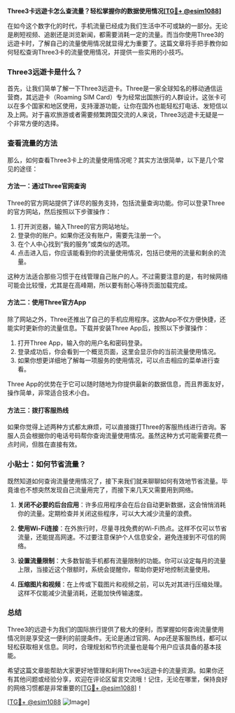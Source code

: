 **Three3卡远遊卡怎么查流量？轻松掌握你的数据使用情况[[TG💪+ @esim1088](https://t.me/s/esim1088)]**

在如今这个数字化的时代，手机流量已经成为我们生活中不可或缺的一部分。无论是刷短视频、追剧还是浏览新闻，都需要消耗一定的流量。而当你使用Three3的远遊卡时，了解自己的流量使用情况就显得尤为重要了。这篇文章将手把手教你如何轻松查询Three3卡的流量使用情况，并提供一些实用的小技巧。

### Three3远遊卡是什么？

首先，让我们简单了解一下Three3远遊卡。Three是一家全球知名的移动通信运营商，其远遊卡（Roaming SIM Card）专为经常出国旅行的人群设计。这张卡可以在多个国家和地区使用，支持漫游功能，让你在国外也能轻松打电话、发短信以及上网。对于喜欢旅游或者需要频繁跨国交流的人来说，Three3远遊卡无疑是一个非常方便的选择。

### 查看流量的方法

那么，如何查看Three3卡上的流量使用情况呢？其实方法很简单，以下是几个常见的途径：

#### 方法一：通过Three官网查询

Three的官方网站提供了详尽的服务支持，包括流量查询功能。你可以登录Three的官方网站，然后按照以下步骤操作：

1. 打开浏览器，输入Three的官方网站地址。
2. 登录你的账户。如果你还没有账户，需要先注册一个。
3. 在个人中心找到“我的服务”或类似的选项。
4. 点击进入后，你应该能看到你的流量使用情况，包括已使用的流量和剩余的流量。

这种方法适合那些习惯于在线管理自己账户的人。不过需要注意的是，有时候网络可能会比较慢，尤其是在高峰期，所以要有耐心等待页面加载完成。

#### 方法二：使用Three官方App

除了网站之外，Three还推出了自己的手机应用程序。这款App不仅方便快捷，还能实时更新你的流量信息。下载并安装Three App后，按照以下步骤操作：

1. 打开Three App，输入你的用户名和密码登录。
2. 登录成功后，你会看到一个概览页面，这里会显示你的当前流量使用情况。
3. 如果你想更详细地了解每一项服务的使用情况，可以点击相应的菜单进行查看。

Three App的优势在于它可以随时随地为你提供最新的数据信息，而且界面友好，操作简单，非常适合技术小白。

#### 方法三：拨打客服热线

如果你觉得上述两种方式都太麻烦，可以直接拨打Three的客服热线进行咨询。客服人员会根据你的电话号码帮你查询流量使用情况。虽然这种方式可能需要花费一点时间，但胜在直接有效。

### 小贴士：如何节省流量？

既然知道如何查询流量使用情况了，接下来我们就来聊聊如何有效地节省流量。毕竟谁也不想突然发现自己流量用完了，而接下来几天又需要用到网络。

1. **关闭不必要的后台应用**：许多应用程序会在后台自动更新数据，这会悄悄消耗你的流量。定期检查并关闭这些程序，可以大大减少流量的浪费。
   
2. **使用Wi-Fi连接**：在外旅行时，尽量寻找免费的Wi-Fi热点。这样不仅可以节省流量，还能提高网速。不过要注意保护个人信息安全，避免连接到不可信的网络。

3. **设置流量限制**：大多数智能手机都有流量限制的功能。你可以设定每月的流量上限，当接近这个限额时，系统会提醒你，帮助你更好地控制流量使用。

4. **压缩图片和视频**：在上传或下载图片和视频之前，可以先对其进行压缩处理。这样不仅能减少流量消耗，还能加快传输速度。

### 总结

Three3的远遊卡为我们的国际旅行提供了极大的便利，而掌握如何查询流量使用情况则是享受这一便利的前提条件。无论是通过官网、App还是客服热线，都可以轻松获取相关信息。同时，合理规划和节约流量也是每个用户应该具备的基本技能。

希望这篇文章能帮助大家更好地管理和利用Three3远遊卡的流量资源。如果你还有其他问题或经验分享，欢迎在评论区留言交流哦！记住，无论在哪里，保持良好的网络习惯都是非常重要的[[TG💪+ @esim1088](https://t.me/s/esim1088)]！

[[TG💪+ @esim1088](https://t.me/s/esim1088) ![Image](https://i.postimg.cc/4NQfJmqS/Snipaste-2025-05-13-00-14-12.png)]